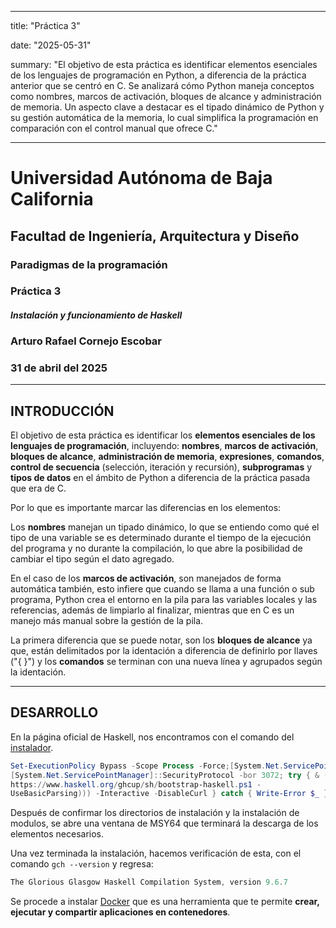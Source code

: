 ﻿---

title: "Práctica 3"

date: "2025-05-31"

summary: "El objetivo de esta práctica es identificar elementos esenciales de los lenguajes de programación en Python, a diferencia de la práctica anterior que se centró en C. Se analizará cómo Python maneja conceptos como nombres, marcos de activación, bloques de alcance y administración de memoria. Un aspecto clave a destacar es el tipado dinámico de Python y su gestión automática de la memoria, lo cual simplifica la programación en comparación con el control manual que ofrece C."

---

  

  

# Universidad Autónoma de Baja California

  

## Facultad de Ingeniería, Arquitectura y Diseño

  

  

### Paradigmas de la programación

  

  

### Práctica 3

  

#### *Instalación y funcionamiento de Haskell*

  

  

### Arturo Rafael Cornejo Escobar

  

  

### 31 de abril del 2025

  

  

___

## INTRODUCCIÓN

El objetivo de esta práctica es identificar los **elementos esenciales de los lenguajes de programación**, incluyendo: **nombres**, **marcos de activación**, **bloques de alcance**, **administración de memoria**, **expresiones**, **comandos**, **control de secuencia** (selección, iteración y recursión), **subprogramas** y **tipos de datos** en el ámbito de Python a diferencia de la práctica pasada que era de C.

Por lo que es importante marcar las diferencias en los elementos:

Los **nombres** manejan un tipado dinámico, lo que se entiendo como qué el tipo de una variable se es determinado durante el tiempo de la ejecución del programa y no durante la compilación, lo que abre la posibilidad de cambiar el tipo según el dato agregado.

En el caso de los **marcos de activación**, son manejados de forma automática también, esto infiere que cuando se llama a una función o sub programa, Python crea el entorno en la pila para las variables locales y las referencias, además de limpiarlo al finalizar, mientras que en C es un manejo más manual sobre la gestión de la pila.

La primera diferencia que se puede notar, son los **bloques de alcance** ya que, están delimitados por la identación a diferencia de definirlo por llaves ("{ }") y los **comandos** se terminan con una nueva línea y agrupados según la identación.

-----

  

  

## DESARROLLO

En la página oficial de Haskell, nos encontramos con el comando del [instalador](https://www.haskell.org/ghcup/).

```PowerShell
Set-ExecutionPolicy Bypass -Scope Process -Force;[System.Net.ServicePointManager]::SecurityProtocol = 
[System.Net.ServicePointManager]::SecurityProtocol -bor 3072; try { & ([ScriptBlock]::Create((Invoke-WebRequest 
https://www.haskell.org/ghcup/sh/bootstrap-haskell.ps1 -
UseBasicParsing))) -Interactive -DisableCurl } catch { Write-Error $_ }
```

Después de confirmar los directorios de instalación y la instalación de modulos, se abre una ventana de MSY64 que terminará la descarga de los elementos necesarios.

Una vez terminada la instalación, hacemos verificación de esta, con el comando `gch --version` y regresa:

```PowerShell
The Glorious Glasgow Haskell Compilation System, version 9.6.7
```
Se procede a instalar [Docker](https://www.docker.com/products/docker-desktop/) que es una herramienta que te permite **crear, ejecutar y compartir aplicaciones en contenedores**.

